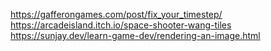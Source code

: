 
https://gafferongames.com/post/fix_your_timestep/
https://arcadeisland.itch.io/space-shooter-wang-tiles
https://sunjay.dev/learn-game-dev/rendering-an-image.html